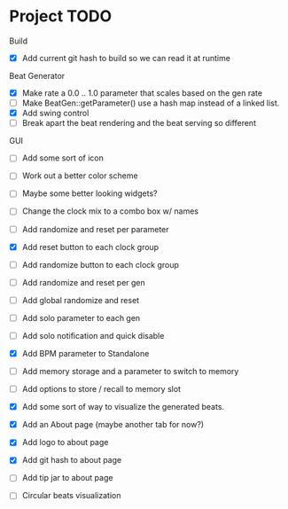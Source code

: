 # Project TODO

Build

- [x] Add current git hash to build so we can read it at runtime

Beat Generator

- [x] Make rate a 0.0 .. 1.0 parameter that scales based on the gen rate
- [ ] Make BeatGen::getParameter() use a hash map instead of a linked list.
- [x] Add swing control
- [ ] Break apart the beat rendering and the beat serving so different
  
GUI

- [ ] Add some sort of icon
- [ ] Work out a better color scheme
- [ ] Maybe some better looking widgets?
- [ ] Change the clock mix to a combo box w/ names
- [ ] Add randomize and reset per parameter
- [X] Add reset button to each clock group
- [ ] Add randomize button to each clock group
- [ ] Add randomize and reset per gen
- [ ] Add global randomize and reset
- [ ] Add solo parameter to each gen
- [ ] Add solo notification and quick disable
- [x] Add BPM parameter to Standalone
- [ ] Add memory storage and a parameter to switch to memory
- [ ] Add options to store / recall to memory slot
- [x] Add some sort of way to visualize the generated beats.
- [x] Add an About page (maybe another tab for now?)
- [x] Add logo to about page
- [x] Add git hash to about page
- [ ] Add tip jar to about page
- [ ] Circular beats visualization
  